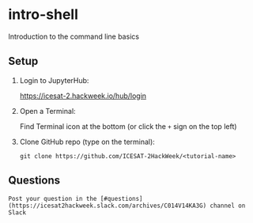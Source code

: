 # intro-shell

Introduction to the command line basics

## Setup

1. Login to JupyterHub:

    https://icesat-2.hackweek.io/hub/login

2. Open a Terminal:

    Find Terminal icon at the bottom (or click the `+` sign on the top left)

3. Clone GitHub repo (type on the terminal):

    `git clone https://github.com/ICESAT-2HackWeek/<tutorial-name>`

## Questions

    Post your question in the [#questions](https://icesat2hackweek.slack.com/archives/C014V14KA3G) channel on Slack
